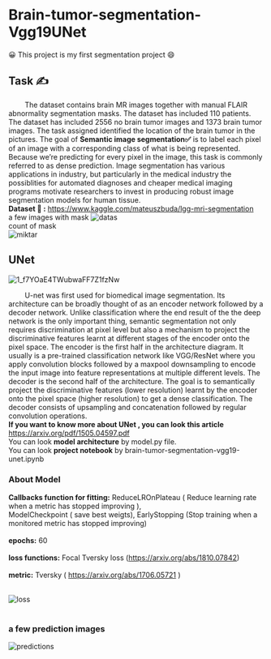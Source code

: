 # Brain-tumor-segmentation-Vgg19UNet
:grinning:	This project is my first segmentation project :smile:	
## Task :writing_hand:
&ensp;&ensp;&ensp;&ensp; The dataset contains brain MR images together with manual FLAIR abnormality segmentation masks. The dataset has included 110 patients. The dataset has included 2556 no brain tumor images and 1373 brain tumor images. The task assigned identified the location of the brain tumor in the pictures. The goal of **Semantic image segmentation:white_check_mark:** is to label each pixel of an image with a corresponding class of what is being represented. Because we’re predicting for every pixel in the image, this task is commonly referred to as dense prediction. Image segmentation has various applications in industry, but particularly in the medical industry the possiblities for automated diagnoses and cheaper medical imaging programs motivate researchers to invest in producing robust image segmentation models for human tissue.<br>
**Dataset :ledger:	:** https://www.kaggle.com/mateuszbuda/lgg-mri-segmentation <br>
a few images with mask
![datas](https://user-images.githubusercontent.com/59391291/117510076-15c22e00-af94-11eb-9e62-8b4d03b24ef2.png)
<br>
count of mask <br>
![miktar](https://user-images.githubusercontent.com/59391291/117510083-1955b500-af94-11eb-80e1-429ef788032e.png)

## UNet
![1_f7YOaE4TWubwaFF7Z1fzNw](https://user-images.githubusercontent.com/59391291/117498684-cc1d1780-af82-11eb-8d6f-b41779562bb7.png) <br>

&ensp;&ensp;&ensp;&ensp; U-net was first used for biomedical image segmentation. Its architecture can be broadly thought of as an encoder network followed by a decoder network. Unlike classification where the end result of the the deep network is the only important thing, semantic segmentation not only requires discrimination at pixel level but also a mechanism to project the discriminative features learnt at different stages of the encoder onto the pixel space. The encoder is the first half in the architecture diagram. It usually is a pre-trained classification network like VGG/ResNet where you apply convolution blocks followed by a maxpool downsampling to encode the input image into feature representations at multiple different levels. The decoder is the second half of the architecture. The goal is to semantically project the discriminative features (lower resolution) learnt by the encoder onto the pixel space (higher resolution) to get a dense classification. The decoder consists of upsampling and concatenation followed by regular convolution operations.<br>
**If you want to know more about UNet , you can look this article** https://arxiv.org/pdf/1505.04597.pdf
<br>
You can look **model architecture** by model.py file. <br>
You can look **project notebook** by brain-tumor-segmentation-vgg19-unet.ipynb <br>

### About Model
**Callbacks function for fitting:**  ReduceLROnPlateau ( Reduce learning rate when a metric has stopped improving ), <br> ModelCheckpoint ( save best weigts), EarlyStopping (Stop training when a monitored metric has stopped improving)<br><br>
**epochs:** 60 <br><br>
**loss functions:** Focal Tversky loss (https://arxiv.org/abs/1810.07842)<br><br>
**metric:**  Tversky ( https://arxiv.org/abs/1706.05721 )<br><br>


![loss](https://user-images.githubusercontent.com/59391291/117513611-c29fa980-af9a-11eb-869b-d672d7939939.png)<br><br>
### a few prediction images
![predictions](https://user-images.githubusercontent.com/59391291/117513706-fb3f8300-af9a-11eb-9faf-154a7dfc5052.png)


